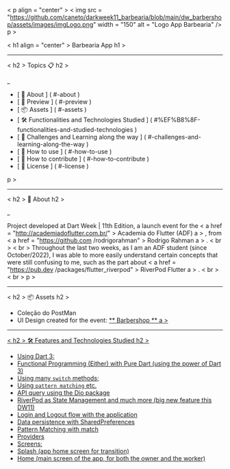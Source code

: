  < p align = "center" > 
 < img src = "https://github.com/caneto/darkweek11_barbearia/blob/main/dw_barbershop/assets/images/imgLogo.png" width = "150" alt = "Logo App Barbearia" /> 
  p > 
 
 < h1 align = "center" > Barbearia App  h1 > 
 
 --- 
 
 < h2 > Topics 📋  h2 > 
 
 
 _ 

 
 - [ 📖 About ] ( #-about ) 
 - [ 📱 Preview ] ( #-preview ) 
 - [ 📦 Assets ] ( #-assets ) 
 - [ 🛠️ Functionalities and Technologies Studied ] ( #%EF%B8%8F-functionalities-and-studied-technologies ) 
 - [ 🤯 Challenges and Learning along the way ] ( #-challenges-and-learning-along-the-way ) 
 - [ 🤔 How to use ] ( #-how-to-use ) 
 - [ 💪 How to contribute ] ( #-how-to-contribute ) 
 - [ 📝 License ] ( #-license ) 
 
  p > 
 
 --- 
 
 < h2 > 📖 About  h2 > 
 
 
 _ 

 Project developed at Dart Week | 11th Edition, a launch event for the < a href = "http://academiadoflutter.com.br/" > Academia do Flutter (ADF)  a > , from < a href = "https://github.com /rodrigorahman" > Rodrigo Rahman  a > . < br > < br > 
 Throughout the last two weeks, as I am an ADF student (since October/2022), I was able to more easily understand certain concepts that were still confusing to me, such as the part about < a href = "https://pub.dev /packages/flutter_riverpod" > RiverPod Flutter  a > . < br > 
 < br > 
  p > 
 
 
 --- 
 
 < h2 > 📦 Assets  h2 > 
 
 - Coleção do PostMan 
 - UI Design created for the event: <a href = "https://www.figma.com/file/FTkFmMrmIMUipkJ8FrcWfb/DW-Barbeshop?type=design & node-id=0-1 & mode=design & t=lq1OHCPQ3DDpp4Zx -0"> ** Barbershop **  a > 
 --- 
 
 < h2 > 🛠️ Features and Technologies Studied  h2 > 
 
 - Using Dart 3: 
 - Functional Programming (Either) with Pure Dart (using the power of Dart 3) 
 - Using many ` switch ` methods; 
 - Using ` pattern matching ` etc. 
 - API query using the Dio package 
 - RiverPod as State Management and much more (big new feature this DW11) 
 - Login and Logout flow with the application 
 - Data persistence with SharedPreferences 
 - Pattern Matching with match 
 - Providers 
 - Screens: 
 - Splash (app home screen for transition) 
 - Home (main screen of the app, for both the owner and the worker) 
